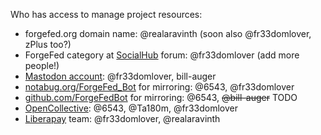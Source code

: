 Who has access to manage project resources:

- forgefed.org domain name: @realaravinth (soon also @fr33domlover, zPlus too?)
- ForgeFed category at [SocialHub](https://socialhub.activitypub.rocks/c/software/forgefed/60) forum: @fr33domlover (add more people!)
- [Mastodon account](https://floss.social/@forgefed): @fr33domlover, bill-auger
- [notabug.org/ForgeFed_Bot](https://notabug.org/ForgeFed_Bot) for mirroring: @6543, @fr33domlover
- [github.com/ForgeFedBot](https://github.com/ForgeFedBot) for mirroring: @6543, ~~@bill-auger~~ TODO
- [OpenCollective](https://opencollective.com/forgefed): @6543, @Ta180m, @fr33domlover
- [Liberapay](https://liberapay.com/ForgeFed) team: @fr33domlover, @realaravinth

[SocialHub]:        https://socialhub.activitypub.rocks
[Mastodon account]: https://floss.social/@forgefed
